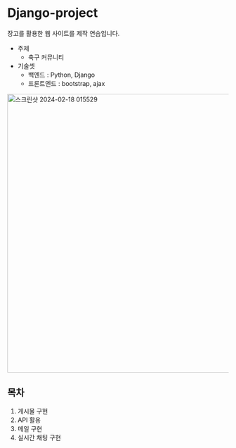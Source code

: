 # Django-project
장고를 활용한 웹 사이트를 제작 연습입니다.

- 주제
  - 축구 커뮤니티
- 기술셋
  - 백엔드 : Python, Django
  - 프론트엔드 : bootstrap, ajax

<img width="633" alt="스크린샷 2024-02-18 015529" src="https://github.com/SHINDongHyeo/Django-project/assets/96512568/4808a76d-22c6-447f-802c-2f05b0a910f6">


## 목차
1. 게시물 구현
2. API 활용
3. 메일 구현
4. 실시간 채팅 구현

